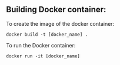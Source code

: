 ## Building Docker container:
To create the image of the docker container:

    docker build -t [docker_name] . 
To run the Docker container:

    docker run -it [docker_name]

